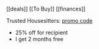 [[deals]]
[[To Buy]]
[[finances]]

Trusted Housesitters: [promo code](https://www.trustedhousesitters.com/refer/RAF253811/?utm_medium=refer-a-friend&utm_campaign=refer-a-friend&utm_source=copy-link)
- 25% off for recipient
- I get 2 months free